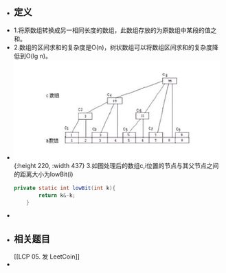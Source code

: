 - ## 定义
- 1.将原数组转换成另一相同长度的数组，此数组存放的为原数组中某段的值之和。
- 2.数组的区间求和的复杂度是O(n)，树状数组可以将数组区间求和的复杂度降低到O(lg n)。
- ![树状数组1.jpg](../assets/树状数组1_1672393354647_0.jpg){:height 220, :width 437}
  3.如图处理后的数组c,i位置的节点与其父节点之间的距离大小为lowBit(i)
  ```java
  private static int lowBit(int k){
          return k&-k;
      }
  ```
-
- ## 相关题目
  [[LCP 05. 发 LeetCoin]]
-
